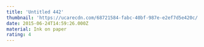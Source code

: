 ```yaml
---
title: 'Untitled 442'
thumbnail: 'https://ucarecdn.com/68721584-fabc-40bf-987e-e2ef7d5e420c/'
date: 2015-06-24T14:59:26.000Z
material: Ink on paper
rating: 4
---
```

